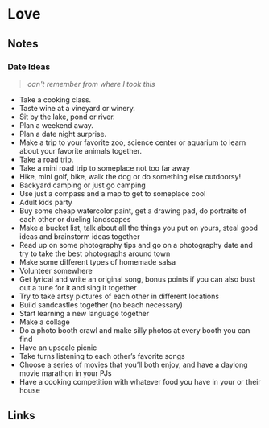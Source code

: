 # Love

## Notes

### Date Ideas

> _can't remember from where I took this_

* Take a cooking class.
* Taste wine at a vineyard or winery.
* Sit by the lake, pond or river.
* Plan a weekend away.
* Plan a date night surprise.
* Make a trip to your favorite zoo, science center or aquarium to learn about your favorite animals together.
* Take a road trip.
* Take a mini road trip to someplace not too far away
* Hike, mini golf, bike, walk the dog or do something else outdoorsy!
* Backyard camping or just go camping
* Use just a compass and a map to get to someplace cool
* Adult kids party
* Buy some cheap watercolor paint, get a drawing pad, do portraits of each other or dueling landscapes
* Make a bucket list, talk about all the things you put on yours, steal good ideas and brainstorm ideas together
* Read up on some photography tips and go on a photography date and try to take the best photographs around town
* Make some different types of homemade salsa
* Volunteer somewhere
* Get lyrical and write an original song, bonus points if you can also bust out a tune for it and sing it together
* Try to take artsy pictures of each other in different locations
* Build sandcastles together \(no beach necessary\)
* Start learning a new language together
* Make a collage
* Do a photo booth crawl and make silly photos at every booth you can find
* Have an upscale picnic
* Take turns listening to each other’s favorite songs
* Choose a series of movies that you’ll both enjoy, and have a daylong movie marathon in your PJs
* Have a cooking competition with whatever food you have in your or their house





## Links



